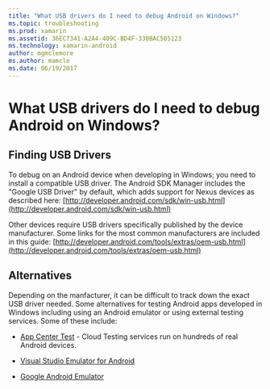 ```yaml
---
title: "What USB drivers do I need to debug Android on Windows?"
ms.topic: troubleshooting
ms.prod: xamarin
ms.assetid: 36EC7341-A2A4-409C-BD4F-330BAC505123
ms.technology: xamarin-android
author: mgmclemore
ms.author: mamcle
ms.date: 06/19/2017
---
```


# What USB drivers do I need to debug Android on Windows?

## Finding USB Drivers

To debug on an Android device when developing in Windows; you need to
install a compatible USB driver. The Android SDK Manager includes the
"Google USB Driver" by default, which adds support for Nexus devices as
described here:
[http://developer.android.com/sdk/win-usb.html](http://developer.android.com/sdk/win-usb.html)

Other devices require USB drivers specifically published by the device
manufacturer. Some links for the most common manufacturers are included
in this guide:
[http://developer.android.com/tools/extras/oem-usb.html](http://developer.android.com/tools/extras/oem-usb.html)

## Alternatives

Depending on the manfacturer, it can be difficult to track down the
exact USB driver needed. Some alternatives for testing Android apps
developed in Windows including using an Android emulator or using
external testing services. Some of these include:

- [App Center Test](https://docs.microsoft.com/appcenter/test-cloud/) - Cloud Testing services run on hundreds of real Android devices.

- [Visual Studio Emulator for Android](https://www.visualstudio.com/en-us/features/msft-android-emulator-vs.aspx)

- [Google Android Emulator](~/android/deploy-test/debugging/android-sdk-emulator/index.md)


